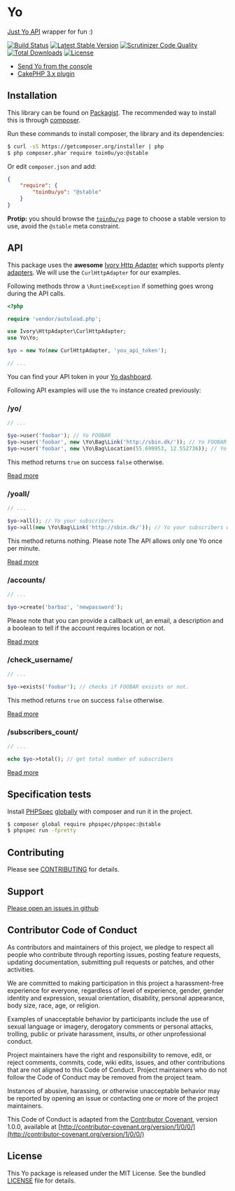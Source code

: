 Yo
==

[Just Yo API](http://docs.justyo.co/v1.0/docs) wrapper for fun :)

[![Build Status](https://secure.travis-ci.org/toin0u/yo.png)](http://travis-ci.org/toin0u/yo)
[![Latest Stable Version](https://poser.pugx.org/toin0u/yo/v/stable.png)](https://packagist.org/packages/toin0u/yo)
[![Scrutinizer Code Quality](https://scrutinizer-ci.com/g/toin0u/yo/badges/quality-score.png?b=master)](https://scrutinizer-ci.com/g/toin0u/yo/?branch=master)
[![Total Downloads](https://poser.pugx.org/toin0u/yo/downloads.png)](https://packagist.org/packages/toin0u/yo)
[![License](https://poser.pugx.org/toin0u/yo/license.svg)](https://packagist.org/packages/toin0u/yo)

- [Send Yo from the console](https://github.com/toin0u/yo-cli)
- [CakePHP 3.x plugin](https://github.com/toin0u/cakephp-yo)

Installation
------------

This library can be found on [Packagist](https://packagist.org/packages/toin0u/yo).
The recommended way to install this is through [composer](http://getcomposer.org).

Run these commands to install composer, the library and its dependencies:

```bash
$ curl -sS https://getcomposer.org/installer | php
$ php composer.phar require toin0u/yo:@stable
```

Or edit `composer.json` and add:

```json
{
    "require": {
        "toin0u/yo": "@stable"
    }
}
```

**Protip:** you should browse the
[`toin0u/yo`](https://packagist.org/packages/toin0u/yo)
page to choose a stable version to use, avoid the `@stable` meta constraint.


API
---

This package uses the **awesome** [Ivory Http Adapter](https://github.com/egeloen/ivory-http-adapter) which supports
plenty [adapters](https://github.com/egeloen/ivory-http-adapter/blob/master/doc/adapters.md). We will use the
`CurlHttpAdapter` for our examples.

Following methods throw a `\RuntimeException` if something goes wrong during the API calls.

```php
<?php

require 'vendor/autoload.php';

use Ivory\HttpAdapter\CurlHttpAdapter;
use Yo\Yo;

$yo = new Yo(new CurlHttpAdapter, 'you_api_token');

// ...
```

You can find your API token in your [Yo dashboard](http://dev.justyo.co/).

Following API examples will use the `Yo` instance created previously:

### /yo/ ###

```php
// ...

$yo->user('foobar'); // Yo FOOBAR
$yo->user('foobar', new \Yo\Bag\Link('http://sbin.dk/')); // Yo FOOBAR with a link
$yo->user('foobar', new \Yo\Bag\Location(55.699953, 12.552736)); // Yo FOOBAR with a location
```

This method returns `true` on success `false` otherwise.

[Read more](http://docs.justyo.co/v1.0/docs/yo)

### /yoall/ ###

```php
// ...

$yo->all(); // Yo your subscribers
$yo->all(new \Yo\Bag\Link('http://sbin.dk/')); // Yo your subscribers with a link
```

This method returns nothing. Please note The API allows only one Yo once per minute.

[Read more](http://docs.justyo.co/v1.0/docs/yoall)

### /accounts/ ###

```php
// ...

$yo->create('barbaz', 'newpassword');
```

Please note that you can provide a callback url, an email, a description and a boolean
to tell if the account requires location or not.

[Read more](http://docs.justyo.co/v1.0/docs/accounts)

### /check_username/ ###

```php
// ...

$yo->exists('foobar'); // checks if FOOBAR exsists or not.
```

This method returns `true` on success `false` otherwise.

[Read more](http://docs.justyo.co/v1.0/docs/check_username)

### /subscribers_count/ ###

```php
// ...

echo $yo->total(); // get total number of subscribers
```

[Read more](http://docs.justyo.co/v1.0/docs/subscribers_count)


Specification tests
-------------------

Install [PHPSpec](http://www.phpspec.net/) [globally](https://getcomposer.org/doc/00-intro.md#globally)
with composer and run it in the project.

```bash
$ composer global require phpspec/phpspec:@stable
$ phpspec run -fpretty
```


Contributing
------------

Please see [CONTRIBUTING](https://github.com/toin0u/yo/blob/master/CONTRIBUTING.md) for details.


Support
-------

[Please open an issues in github](https://github.com/toin0u/yo/issues)


Contributor Code of Conduct
---------------------------

As contributors and maintainers of this project, we pledge to respect all people
who contribute through reporting issues, posting feature requests, updating
documentation, submitting pull requests or patches, and other activities.

We are committed to making participation in this project a harassment-free
experience for everyone, regardless of level of experience, gender, gender
identity and expression, sexual orientation, disability, personal appearance,
body size, race, age, or religion.

Examples of unacceptable behavior by participants include the use of sexual
language or imagery, derogatory comments or personal attacks, trolling, public
or private harassment, insults, or other unprofessional conduct.

Project maintainers have the right and responsibility to remove, edit, or reject
comments, commits, code, wiki edits, issues, and other contributions that are
not aligned to this Code of Conduct. Project maintainers who do not follow the
Code of Conduct may be removed from the project team.

Instances of abusive, harassing, or otherwise unacceptable behavior may be
reported by opening an issue or contacting one or more of the project
maintainers.

This Code of Conduct is adapted from the [Contributor
Covenant](http:contributor-covenant.org), version 1.0.0, available at
[http://contributor-covenant.org/version/1/0/0/](http://contributor-covenant.org/version/1/0/0/)


License
-------

This Yo package is released under the MIT License. See the bundled
[LICENSE](https://github.com/toin0u/yo/blob/master/LICENSE) file for details.
